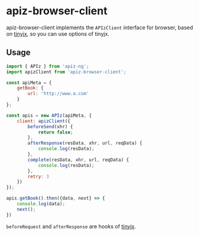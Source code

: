 # apiz-browser-client
apiz-browser-client implements the `APIzClient` interface for browser, based on [tinyjx](https://github.com/ta7sudan/tinyjx), so you can use options of tinyjx.



## Usage

```javascript
import { APIz } from 'apiz-ng';
import apizClient from 'apiz-browser-client';

const apiMeta = {
    getBook: {
        url: 'http://www.a.com'
    }
};

const apis = new APIz(apiMeta, {
    client: apizClient({
        beforeSend(xhr) {
            return false;
        },
        afterResponse(resData, xhr, url, reqData) {
            console.log(resData);
        },
        complete(resData, xhr, url, reqData) {
            console.log(resData);
        },
        retry: 3
    })
});

apis.getBook().then({data, next} => {
    console.log(data);
    next();
})
```

`beforeRequest` and  `afterResponse` are hooks of [tinyjx](https://github.com/ta7sudan/tinyjx).